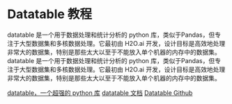 # Datatable 教程

<show-structure depth="2"/>

datatable 是一个用于数据处理和统计分析的 python 库，类似于Pandas，但专注于大型数据集和多核数据处理。它最初由 H2O.ai 开发，设计目标是高效地处理非常大的数据集，特别是那些太大以至于不能放入单个机器的内存中的数据集。datatable 是一个用于数据处理和统计分析的 python 库，类似于Pandas，但专注于大型数据集和多核数据处理。它最初由 H2O.ai 开发，设计目标是高效地处理非常大的数据集，特别是那些太大以至于不能放入单个机器的内存中的数据集。


<seealso>
<category ref="ref_docs">
    <a href="https://mp.weixin.qq.com/s/WLOxI6mM9C3CYxM9i7vKdg">datatable，一个超强的 python 库</a>
    <a href="https://datatable.readthedocs.io/en/latest/index.html">datatable 文档</a>
</category>
<category ref="ref_github">
    <a href="https://github.com/h2oai/datatable">Datatable Github</a>
</category>
<category ref="ref_issues"></category>
<category ref="ref_hf"></category>
<category ref="ref_ms"></category>
</seealso>